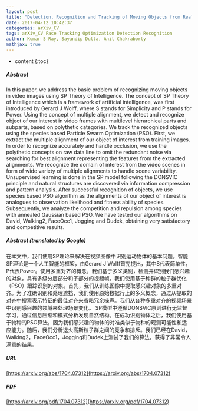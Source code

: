 ```yaml
---
layout: post
title: "Detection, Recognition and Tracking of Moving Objects from Real-time Video via SP Theory of Intelligence and Species Inspired PSO"
date: 2017-04-12 10:42:37
categories: arXiv_CV
tags: arXiv_CV Face Tracking Optimization Detection Recognition
author: Kumar S Ray, Sayandip Dutta, Anit Chakraborty
mathjax: true
---
```


* content
{:toc}

##### Abstract
In this paper, we address the basic problem of recognizing moving objects in video images using SP Theory of Intelligence. The concept of SP Theory of Intelligence which is a framework of artificial intelligence, was first introduced by Gerard J Wolff, where S stands for Simplicity and P stands for Power. Using the concept of multiple alignment, we detect and recognize object of our interest in video frames with multilevel hierarchical parts and subparts, based on polythetic categories. We track the recognized objects using the species based Particle Swarm Optimization (PSO). First, we extract the multiple alignment of our object of interest from training images. In order to recognize accurately and handle occlusion, we use the polythetic concepts on raw data line to omit the redundant noise via searching for best alignment representing the features from the extracted alignments. We recognize the domain of interest from the video scenes in form of wide variety of multiple alignments to handle scene variability. Unsupervised learning is done in the SP model following the DONSVIC principle and natural structures are discovered via information compression and pattern analysis. After successful recognition of objects, we use species based PSO algorithm as the alignments of our object of interest is analogues to observation likelihood and fitness ability of species. Subsequently, we analyze the competition and repulsion among species with annealed Gaussian based PSO. We have tested our algorithms on David, Walking2, FaceOcc1, Jogging and Dudek, obtaining very satisfactory and competitive results.

##### Abstract (translated by Google)
在本文中，我们使用SP理论来解决在视频图像中识别运动物体的基本问题。智能SP理论是一个人工智能的框架，由Gerard J Wolff首先提出，其中S代表简单性，P代表Power。使用多重对齐的概念，我们基于多义类别，检测并识别我们感兴趣的对象，具有多级分层部分和子部分的视频帧。我们使用基于种群的粒子群优化（PSO）跟踪识别的对象。首先，我们从训练图像中提取感兴趣对象的多重对齐。为了准确识别和处理遮挡，我们使用原始数据行上的多义概念，通过从提取的对齐中搜索表示特征的最佳对齐来省略冗余噪声。我们从各种多重对齐的视频场景中识别感兴趣的领域来处理场景变化。 SP模型中遵循DONSVIC原则进行无监督学习，通过信息压缩和模式分析发现自然结构。在成功识别物体之后，我们使用基于物种的PSO算法，因为我们感兴趣的物体的对准类似于物种的观测可能性和适应能力。随后，我们分析退火高斯粒子群之间的竞争和排斥。我们已经在David，Walking2，FaceOcc1，Jogging和Dudek上测试了我们的算法，获得了非常令人满意的结果。

##### URL
[https://arxiv.org/abs/1704.07312](https://arxiv.org/abs/1704.07312)

##### PDF
[https://arxiv.org/pdf/1704.07312](https://arxiv.org/pdf/1704.07312)

